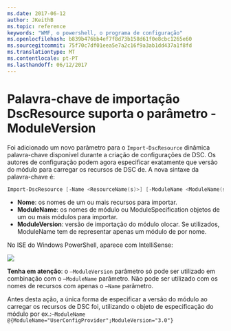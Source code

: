 ```yaml
---
ms.date: 2017-06-12
author: JKeithB
ms.topic: reference
keywords: "WMF, o powershell, o programa de configuração"
ms.openlocfilehash: b839b476bb4ef7f8d73b158d61f0e8cbc1265e60
ms.sourcegitcommit: 75f70c7df01eea5e7a2c16f9a3ab1dd437a1f8fd
ms.translationtype: MT
ms.contentlocale: pt-PT
ms.lasthandoff: 06/12/2017
---
```

# <a name="import-dscresource-keyword-supports--moduleversion-parameter"></a>Palavra-chave de importação DscResource suporta o parâmetro - ModuleVersion

Foi adicionado um novo parâmetro para o `Import-DscResource` dinâmica palavra-chave disponível durante a criação de configurações de DSC. Os autores de configuração podem agora especificar exatamente que versão do módulo para carregar os recursos de DSC de. A nova sintaxe da palavra-chave é:

```powershell
Import-DscResource [-Name <ResourceName(s)>] [-ModuleName <ModuleName(s)>] [-ModuleVersion <ModuleVersion>]
```

* **Nome**: os nomes de um ou mais recursos para importar.
* **ModuleName**: os nomes de módulo ou ModuleSpecification objetos de um ou mais módulos para importar.
* **ModuleVersion**: versão de importação do módulo olocar. Se utilizados, ModuleName tem de representar apenas um módulo de por nome. 

No ISE do Windows PowerShell, aparece com IntelliSense:

![](../images/Import-DscResource-Modversion.jpg)

**Tenha em atenção**: o `–ModuleVersion` parâmetro só pode ser utilizado em combinação com o `–ModuleName` parâmetro. Não pode ser utilizado com os nomes de recursos com apenas o `–Name` parâmetro.

Antes desta ação, a única forma de especificar a versão do módulo ao carregar os recursos de DSC foi, utilizando o objeto de especificação do módulo por ex.:`–ModuleName @{ModuleName="UserConfigProvider";ModuleVersion="3.0"}`

